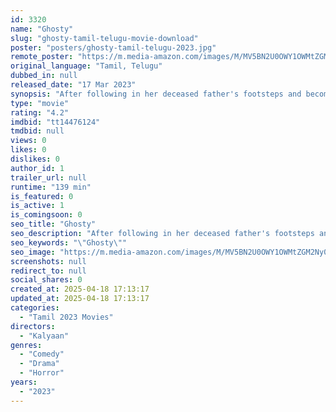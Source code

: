 ```yaml
---
id: 3320
name: "Ghosty"
slug: "ghosty-tamil-telugu-movie-download"
poster: "posters/ghosty-tamil-telugu-2023.jpg"
remote_poster: "https://m.media-amazon.com/images/M/MV5BN2U0OWY1OWMtZGM2Ny00YjYzLTljMDMtNjY5NDc1MzIyZmNkXkEyXkFqcGc@._V1_SX300.jpg"
original_language: "Tamil, Telugu"
dubbed_in: null
released_date: "17 Mar 2023"
synopsis: "After following in her deceased father's footsteps and becoming a police officer, a young woman experiences strange phenomena while attempting to capture a criminal that escaped from her father's custody many years before."
type: "movie"
rating: "4.2"
imdbid: "tt14476124"
tmdbid: null
views: 0
likes: 0
dislikes: 0
author_id: 1
trailer_url: null
runtime: "139 min"
is_featured: 0
is_active: 1
is_comingsoon: 0
seo_title: "Ghosty"
seo_description: "After following in her deceased father's footsteps and becoming a police officer, a young woman experiences strange phenomena while attempting to capture a criminal that escaped from her father's custody many years before."
seo_keywords: "\"Ghosty\""
seo_image: "https://m.media-amazon.com/images/M/MV5BN2U0OWY1OWMtZGM2Ny00YjYzLTljMDMtNjY5NDc1MzIyZmNkXkEyXkFqcGc@._V1_SX300.jpg"
screenshots: null
redirect_to: null
social_shares: 0
created_at: 2025-04-18 17:13:17
updated_at: 2025-04-18 17:13:17
categories:
  - "Tamil 2023 Movies"
directors:
  - "Kalyaan"
genres:
  - "Comedy"
  - "Drama"
  - "Horror"
years:
  - "2023"
---
```

